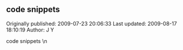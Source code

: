 ## code snippets

Originally published: 2009-07-23 20:06:33
Last updated: 2009-08-17 18:10:19
Author: J Y

code snippets\n